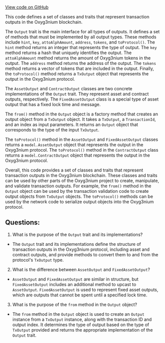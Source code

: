 [View code on GitHub](https://github.com/oxyg3nium/oxyg3nium/api/src/main/scala/org/oxyg3nium/api/model/Output.scala)

This code defines a set of classes and traits that represent transaction outputs in the Oxyg3nium blockchain. 

The `Output` trait is the main interface for all types of outputs. It defines a set of methods that must be implemented by all output types. These methods include `hint`, `key`, `attoAlphAmount`, `address`, `tokens`, and `toProtocol()`. The `hint` method returns an integer that represents the type of output. The `key` method returns a hash that uniquely identifies the output. The `attoAlphAmount` method returns the amount of Oxyg3nium tokens in the output. The `address` method returns the address of the output. The `tokens` method returns a vector of tokens that are included in the output. Finally, the `toProtocol()` method returns a `TxOutput` object that represents the output in the Oxyg3nium protocol.

The `AssetOutput` and `ContractOutput` classes are two concrete implementations of the `Output` trait. They represent asset and contract outputs, respectively. The `FixedAssetOutput` class is a special type of asset output that has a fixed lock time and message. 

The `from()` method in the `Output` object is a factory method that creates an output object from a `TxOutput` object. It takes a `TxOutput`, a `TransactionId`, and an index as input parameters. It returns an `Output` object that corresponds to the type of the input `TxOutput`.

The `toProtocol()` method in the `AssetOutput` and `FixedAssetOutput` classes returns a `model.AssetOutput` object that represents the output in the Oxyg3nium protocol. The `toProtocol()` method in the `ContractOutput` class returns a `model.ContractOutput` object that represents the output in the Oxyg3nium protocol.

Overall, this code provides a set of classes and traits that represent transaction outputs in the Oxyg3nium blockchain. These classes and traits can be used by other parts of the Oxyg3nium project to create, manipulate, and validate transaction outputs. For example, the `from()` method in the `Output` object can be used by the transaction validation code to create output objects from `TxOutput` objects. The `toProtocol()` methods can be used by the network code to serialize output objects into the Oxyg3nium protocol.
## Questions: 
 1. What is the purpose of the `Output` trait and its implementations?
- The `Output` trait and its implementations define the structure of transaction outputs in the Oxyg3nium protocol, including asset and contract outputs, and provide methods to convert them to and from the protocol's `TxOutput` type.

2. What is the difference between `AssetOutput` and `FixedAssetOutput`?
- `AssetOutput` and `FixedAssetOutput` are similar in structure, but `FixedAssetOutput` includes an additional method to upcast to `AssetOutput`. `FixedAssetOutput` is used to represent fixed asset outputs, which are outputs that cannot be spent until a specified lock time.

3. What is the purpose of the `from` method in the `Output` object?
- The `from` method in the `Output` object is used to create an `Output` instance from a `TxOutput` instance, along with the transaction ID and output index. It determines the type of output based on the type of `TxOutput` provided and returns the appropriate implementation of the `Output` trait.